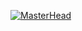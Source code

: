 [![MasterHead](https://github.com/user-attachments/assets/f7ebfe6c-47d8-44a4-a92e-2214fc7b3e01)](https://github.com/RodrigoLeee)

<!--
**RodrigoLeee/RodrigoLeee** is a ✨ _special_ ✨ repository because its `README.md` (this file) appears on your GitHub profile.

Here are some ideas to get you started:

- 🔭 I’m currently working on ...
- 🌱 I’m currently learning ...
- 👯 I’m looking to collaborate on ...
- 🤔 I’m looking for help with ...
- 💬 Ask me about ...
- 📫 How to reach me: ...
- 😄 Pronouns: ...
- ⚡ Fun fact: ...
-->
